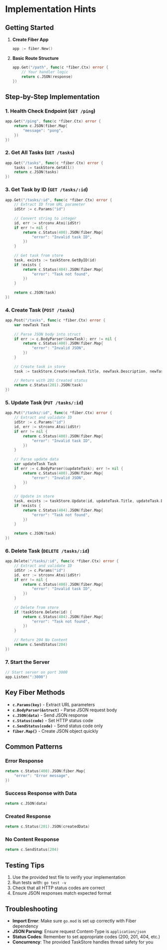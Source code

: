 # Implementation Hints

## Getting Started

1. **Create Fiber App**
   ```go
   app := fiber.New()
   ```

2. **Basic Route Structure**
   ```go
   app.Get("/path", func(c *fiber.Ctx) error {
       // Your handler logic
       return c.JSON(response)
   })
   ```

## Step-by-Step Implementation

### 1. Health Check Endpoint (`GET /ping`)
```go
app.Get("/ping", func(c *fiber.Ctx) error {
    return c.JSON(fiber.Map{
        "message": "pong",
    })
})
```

### 2. Get All Tasks (`GET /tasks`)
```go
app.Get("/tasks", func(c *fiber.Ctx) error {
    tasks := taskStore.GetAll()
    return c.JSON(tasks)
})
```

### 3. Get Task by ID (`GET /tasks/:id`)
```go
app.Get("/tasks/:id", func(c *fiber.Ctx) error {
    // Extract ID from URL parameter
    idStr := c.Params("id")
    
    // Convert string to integer
    id, err := strconv.Atoi(idStr)
    if err != nil {
        return c.Status(400).JSON(fiber.Map{
            "error": "Invalid task ID",
        })
    }
    
    // Get task from store
    task, exists := taskStore.GetByID(id)
    if !exists {
        return c.Status(404).JSON(fiber.Map{
            "error": "Task not found",
        })
    }
    
    return c.JSON(task)
})
```

### 4. Create Task (`POST /tasks`)
```go
app.Post("/tasks", func(c *fiber.Ctx) error {
    var newTask Task
    
    // Parse JSON body into struct
    if err := c.BodyParser(&newTask); err != nil {
        return c.Status(400).JSON(fiber.Map{
            "error": "Invalid JSON",
        })
    }
    
    // Create task in store
    task := taskStore.Create(newTask.Title, newTask.Description, newTask.Completed)
    
    // Return with 201 Created status
    return c.Status(201).JSON(task)
})
```

### 5. Update Task (`PUT /tasks/:id`)
```go
app.Put("/tasks/:id", func(c *fiber.Ctx) error {
    // Extract and validate ID
    idStr := c.Params("id")
    id, err := strconv.Atoi(idStr)
    if err != nil {
        return c.Status(400).JSON(fiber.Map{
            "error": "Invalid task ID",
        })
    }
    
    // Parse update data
    var updateTask Task
    if err := c.BodyParser(&updateTask); err != nil {
        return c.Status(400).JSON(fiber.Map{
            "error": "Invalid JSON",
        })
    }
    
    // Update in store
    task, exists := taskStore.Update(id, updateTask.Title, updateTask.Description, updateTask.Completed)
    if !exists {
        return c.Status(404).JSON(fiber.Map{
            "error": "Task not found",
        })
    }
    
    return c.JSON(task)
})
```

### 6. Delete Task (`DELETE /tasks/:id`)
```go
app.Delete("/tasks/:id", func(c *fiber.Ctx) error {
    // Extract and validate ID
    idStr := c.Params("id")
    id, err := strconv.Atoi(idStr)
    if err != nil {
        return c.Status(400).JSON(fiber.Map{
            "error": "Invalid task ID",
        })
    }
    
    // Delete from store
    if !taskStore.Delete(id) {
        return c.Status(404).JSON(fiber.Map{
            "error": "Task not found",
        })
    }
    
    // Return 204 No Content
    return c.SendStatus(204)
})
```

### 7. Start the Server
```go
// Start server on port 3000
app.Listen(":3000")
```

## Key Fiber Methods

- **`c.Params(key)`** - Extract URL parameters
- **`c.BodyParser(&struct)`** - Parse JSON request body
- **`c.JSON(data)`** - Send JSON response
- **`c.Status(code)`** - Set HTTP status code
- **`c.SendStatus(code)`** - Send status code only
- **`fiber.Map{}`** - Create JSON object quickly

## Common Patterns

### Error Response
```go
return c.Status(400).JSON(fiber.Map{
    "error": "Error message",
})
```

### Success Response with Data
```go
return c.JSON(data)
```

### Created Response
```go
return c.Status(201).JSON(createdData)
```

### No Content Response
```go
return c.SendStatus(204)
```

## Testing Tips

1. Use the provided test file to verify your implementation
2. Run tests with: `go test -v`
3. Check that all HTTP status codes are correct
4. Ensure JSON responses match expected format

## Troubleshooting

- **Import Error**: Make sure `go.mod` is set up correctly with Fiber dependency
- **JSON Parsing**: Ensure request Content-Type is `application/json`
- **Status Codes**: Remember to set appropriate codes (200, 201, 404, etc.)
- **Concurrency**: The provided TaskStore handles thread safety for you